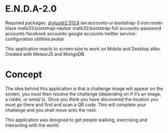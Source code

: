 # E.N.D.A-2.0
Required packages:
stylus@2.513.8
ian:accounts-ui-bootstrap-3
iron:router
blaze
matb33:bootstrap-navbar
matb33:bootstrap-full
accounts-password
accounts-facebook
accounts-google
accounts-twitter
service-configuration
utillities:avatar

This application reacts to screen size to work on Mobile and Desktop alike. Created with MeteorJS and MongoDB.

# Concept
The idea behind this application is that a challenge image will appear on the screen, you must then resolve the challenge (depending on if it’s an image, a riddle, or emoji's). Once you think you have discovered the location you must go there and find and scan a QR code. This will complete your challenge and you shall move onto the next.

This application was designed to get people walking, exercising and interacting with the world.
